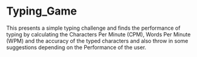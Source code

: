 # Typing_Game
This presents a simple typing challenge and finds the performance of typing by calculating the Characters Per Minute (CPM), Words Per Minute (WPM) and the accuracy of the typed characters and also throw in some suggestions depending on the Performance of the user.
